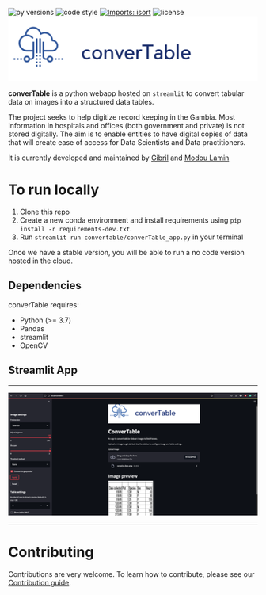 ![py versions](https://img.shields.io/pypi/pyversions/pandas?style=plastic) ![code style](https://img.shields.io/badge/code%20style-black-000000.svg) [![Imports: isort](https://img.shields.io/badge/%20imports-isort-%231674b1?style=flat&labelColor=ef8336)](https://pycqa.github.io/isort/) ![license](https://img.shields.io/apm/l/vim-mode)
![logo](doc/logos/converTable%20logo.png) 

**converTable** is a python webapp hosted on `streamlit` to convert tabular data on images into a structured data tables.

The project seeks to help digitize record keeping in the Gambia. Most information in hospitals and offices (both government and private) is not stored digitally. The aim is to enable entities to have digital copies of data that will create ease of access for Data Scientists and Data practitioners.

It is currently developed and maintained by [Gibril](https://gibrilgaye.super.site) and [Modou Lamin](https://www.linkedin.com/in/modou-lamin-m-803212128/)


# To run locally
1. Clone this repo
2. Create a new conda environment and install requirements using `pip install -r requirements-dev.txt`.
3. Run `streamlit run convertable/converTable_app.py` in your terminal

Once we have a stable version, you will be able to run a no code version hosted in the cloud.

## Dependencies
converTable requires:
- Python (>= 3.7)
- Pandas
- streamlit
- OpenCV

## Streamlit App
---
![app preview](doc/logos/streamlit_app.png) 

___

# Contributing
Contributions are very welcome. To learn how to contribute, please see our [Contribution guide](CONTRIBUTING.md).


